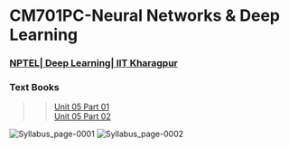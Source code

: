 # CM701PC-Neural Networks & Deep Learning

### [NPTEL| Deep Learning| IIT Kharagpur](https://onlinecourses.nptel.ac.in/noc23_ee131/preview)

### Text Books

>> [Unit 05 Part 01](https://drive.google.com/file/d/188_E44x36DadErHoS2DF1ZzGOm1T56c5/view?usp=drive_link)<br/>
>> [Unit 05 Part 02](https://drive.google.com/file/d/1lVxciTAYgG9uyDJu32_C9ZHoEdOsyrci/view?usp=drive_link)<br/>

![Syllabus_page-0001](https://github.com/get002/CSM_IVyr_NN-DL/assets/96179184/640d3a74-5e9b-4d2f-b7d5-59d5491cb1b7)
![Syllabus_page-0002](https://github.com/get002/CSM_IVyr_NN-DL/assets/96179184/b44cb50d-da6f-4fd5-a970-639fb442eb34)
